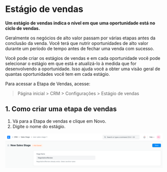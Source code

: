 # Estágio de vendas


**Um estágio de vendas indica o nível em que uma oportunidade está no ciclo de vendas.**


Geralmente os negócios de alto valor passam por várias etapas antes da conclusão da venda. Você terá que nutrir oportunidades de alto valor durante um período de tempo antes de fechar uma venda com sucesso.


Você pode criar os estágios de vendas e em cada oportunidade você pode selecionar o estágio em que está e atualizá-lo à medida que for desenvolvendo a oportunidade. Isso ajuda você a obter uma visão geral de quantas oportunidades você tem em cada estágio.


Para acessar a Etapa de Vendas, acesse:



> 
> Página inicial > CRM > Configurações > Estágio de vendas
> 
> 
> 


## 1. Como criar uma etapa de vendas


1. Vá para a Etapa de vendas e clique em Novo.
2. Digite o nome do estágio.


![Sales Stage](/files/sales-stage.png)

